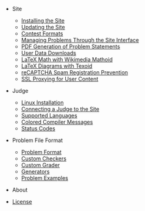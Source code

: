 - Site
  - [Installing the Site](site/installation.md)
  - [Updating the Site](site/updating.md)
  - [Contest Formats](site/contest_formats.md)
  - [Managing Problems Through the Site Interface](site/managing_problems.md)
  - [PDF Generation of Problem Statements](site/pdf_generation.md)
  - [User Data Downloads](site/user_data_download.md)
  - [LaTeX Math with Wikimedia Mathoid](site/mathoid.md)
  - [LaTeX Diagrams with Texoid](site/texoid.md)
  - [reCAPTCHA Spam Registration Prevention](site/recaptcha.md)
  - [SSL Proxying for User Content](site/ssl_content_proxy.md)

- Judge
  - [Linux Installation](judge/linux_installation.md)
  - [Connecting a Judge to the Site](judge/connecting_a_judge.md)
  - [Supported Languages](judge/supported_languages.md)
  - [Colored Compiler Messages](judge/colored_compiler_messages.md)
  - [Status Codes](judge/status_codes.md)

- Problem File Format
  - [Problem Format](problem_format/problem_format.md)
  - [Custom Checkers](problem_format/custom_checkers.md)
  - [Custom Grader](problem_format/custom_graders.md)
  - [Generators](problem_format/generator.md)
  - [Problem Examples](problem_format/problem_examples.md)

- About
 - [License](about/LICENSE.md)
